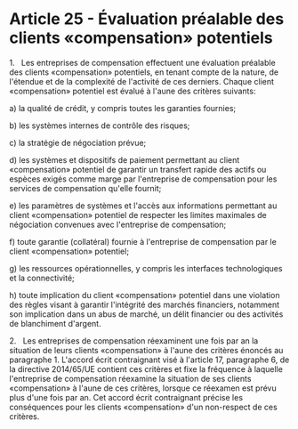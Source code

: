 # Article 25 - Évaluation préalable des clients «compensation» potentiels


1.   Les entreprises de compensation effectuent une évaluation préalable des clients «compensation» potentiels, en tenant compte de la nature, de l'étendue et de la complexité de l'activité de ces derniers. Chaque client «compensation» potentiel est évalué à l'aune des critères suivants:

a) la qualité de crédit, y compris toutes les garanties fournies;

b) les systèmes internes de contrôle des risques;

c) la stratégie de négociation prévue;

d) les systèmes et dispositifs de paiement permettant au client «compensation» potentiel de garantir un transfert rapide des actifs ou espèces exigés comme marge par l'entreprise de compensation pour les services de compensation qu'elle fournit;

e) les paramètres de systèmes et l'accès aux informations permettant au client «compensation» potentiel de respecter les limites maximales de négociation convenues avec l'entreprise de compensation;

f) toute garantie (collatéral) fournie à l'entreprise de compensation par le client «compensation» potentiel;

g) les ressources opérationnelles, y compris les interfaces technologiques et la connectivité;

h) toute implication du client «compensation» potentiel dans une violation des règles visant à garantir l'intégrité des marchés financiers, notamment son implication dans un abus de marché, un délit financier ou des activités de blanchiment d'argent.

2.   Les entreprises de compensation réexaminent une fois par an la situation de leurs clients «compensation» à l'aune des critères énoncés au paragraphe 1. L'accord écrit contraignant visé à l'article 17, paragraphe 6, de la directive 2014/65/UE contient ces critères et fixe la fréquence à laquelle l'entreprise de compensation réexamine la situation de ses clients «compensation» à l'aune de ces critères, lorsque ce réexamen est prévu plus d'une fois par an. Cet accord écrit contraignant précise les conséquences pour les clients «compensation» d'un non-respect de ces critères.

